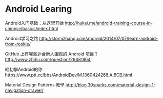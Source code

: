 # Android Learing
Android入门基础：从这里开始
http://hukai.me/android-training-course-in-chinese/basics/index.html

Android学习之路
http://stormzhang.com/android/2014/07/07/learn-android-from-rookie/

GitHub 上有哪些适合新人围观的 Android 项目？
http://www.zhihu.com/question/28481864

給初學Android的你
https://www.ptt.cc/bbs/AndroidDev/M.1360424268.A.8CB.html

Material Design Patterns 教學 
http://blog.30sparks.com/material-design-1-navigation-drawer/
